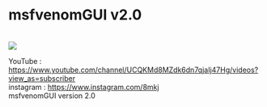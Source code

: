 # msfvenomGUI v2.0
<br/>
<img src="https://a.top4top.net/p_65171j751.png" />
<br/>

YouTube : https://www.youtube.com/channel/UCQKMd8MZdk6dn7qjaIj47Hg/videos?view_as=subscriber                                                
instagram : https://www.instagram.com/8mkj                                                                                                  
msfvenomGUI version 2.0                                                                                                                     

